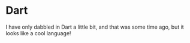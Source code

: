 # Dart

I have only dabbled in Dart a little bit, and that was some time ago, but it looks like a cool language!
